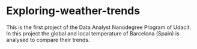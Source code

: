 # Exploring-weather-trends
This is the first project of the Data Analyst Nanodegree Program of Udacit. In this project the global and local temperature of Barcelona (Spain) is analysed to compare their trends. 
